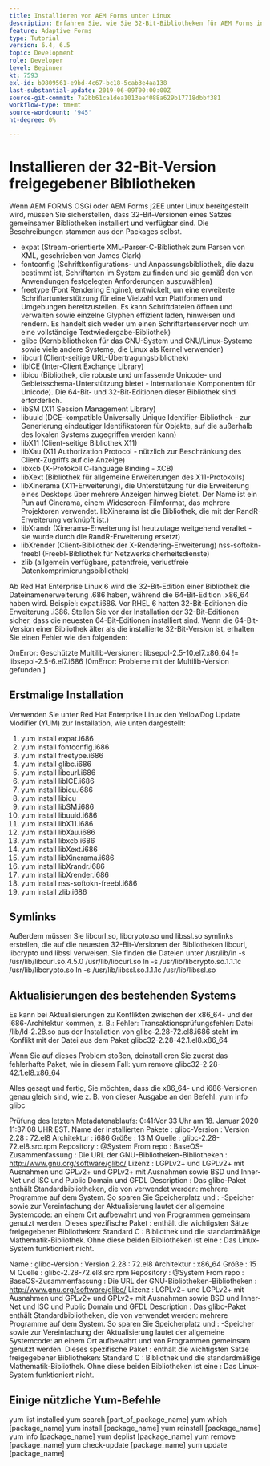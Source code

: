 ```yaml
---
title: Installieren von AEM Forms unter Linux
description: Erfahren Sie, wie Sie 32-Bit-Bibliotheken für AEM Forms installieren, um unter Linux zu installieren.
feature: Adaptive Forms
type: Tutorial
version: 6.4, 6.5
topic: Development
role: Developer
level: Beginner
kt: 7593
exl-id: b9809561-e9bd-4c67-bc18-5cab3e4aa138
last-substantial-update: 2019-06-09T00:00:00Z
source-git-commit: 7a2bb61ca1dea1013eef088a629b17718dbbf381
workflow-type: tm+mt
source-wordcount: '945'
ht-degree: 0%

---
```


# Installieren der 32-Bit-Version freigegebener Bibliotheken

Wenn AEM FORMS OSGi oder AEM Forms j2EE unter Linux bereitgestellt wird, müssen Sie sicherstellen, dass 32-Bit-Versionen eines Satzes gemeinsamer Bibliotheken installiert und verfügbar sind.  Die Beschreibungen stammen aus den Packages selbst.

* expat (Stream-orientierte XML-Parser-C-Bibliothek zum Parsen von XML, geschrieben von James Clark)
* fontconfig (Schriftkonfigurations- und Anpassungsbibliothek, die dazu bestimmt ist, Schriftarten im System zu finden und sie gemäß den von Anwendungen festgelegten Anforderungen auszuwählen)
* freetype (Font Rendering Engine), entwickelt, um eine erweiterte Schriftartunterstützung für eine Vielzahl von Plattformen und Umgebungen bereitzustellen. Es kann Schriftdateien öffnen und verwalten sowie einzelne Glyphen effizient laden, hinweisen und rendern. Es handelt sich weder um einen Schriftartenserver noch um eine vollständige Textwiedergabe-Bibliothek)
* glibc (Kernbibliotheken für das GNU-System und GNU/Linux-Systeme sowie viele andere Systeme, die Linux als Kernel verwenden)
* libcurl (Client-seitige URL-Übertragungsbibliothek)
* libICE (Inter-Client Exchange Library)
* libicu (Bibliothek, die robuste und umfassende Unicode- und Gebietsschema-Unterstützung bietet - Internationale Komponenten für Unicode). Die 64-Bit- und 32-Bit-Editionen dieser Bibliothek sind erforderlich.
* libSM (X11 Session Management Library)
* libuuid (DCE-kompatible Universally Unique Identifier-Bibliothek - zur Generierung eindeutiger Identifikatoren für Objekte, auf die außerhalb des lokalen Systems zugegriffen werden kann)
* libX11 (Client-seitige Bibliothek X11)
* libXau (X11 Authorization Protocol - nützlich zur Beschränkung des Client-Zugriffs auf die Anzeige)
* libxcb (X-Protokoll C-language Binding - XCB)
* libXext (Bibliothek für allgemeine Erweiterungen des X11-Protokolls)
* libXinerama (X11-Erweiterung), die Unterstützung für die Erweiterung eines Desktops über mehrere Anzeigen hinweg bietet. Der Name ist ein Pun auf Cinerama, einem Widescreen-Filmformat, das mehrere Projektoren verwendet. libXinerama ist die Bibliothek, die mit der RandR-Erweiterung verknüpft ist.)
* libXrandr (Xinerama-Erweiterung ist heutzutage weitgehend veraltet - sie wurde durch die RandR-Erweiterung ersetzt)
* libXrender (Client-Bibliothek der X-Rendering-Erweiterung) nss-softokn-freebl (Freebl-Bibliothek für Netzwerksicherheitsdienste)
* zlib (allgemein verfügbare, patentfreie, verlustfreie Datenkomprimierungsbibliothek)

Ab Red Hat Enterprise Linux 6 wird die 32-Bit-Edition einer Bibliothek die Dateinamenerweiterung .686 haben, während die 64-Bit-Edition .x86_64 haben wird. Beispiel: expat.i686. Vor RHEL 6 hatten 32-Bit-Editionen die Erweiterung .i386. Stellen Sie vor der Installation der 32-Bit-Editionen sicher, dass die neuesten 64-Bit-Editionen installiert sind. Wenn die 64-Bit-Version einer Bibliothek älter als die installierte 32-Bit-Version ist, erhalten Sie einen Fehler wie den folgenden:

0mError: Geschützte Multilib-Versionen: libsepol-2.5-10.el7.x86_64 != libsepol-2.5-6.el7.i686 [0mError: Probleme mit der Multilib-Version gefunden.]

## Erstmalige Installation

Verwenden Sie unter Red Hat Enterprise Linux den YellowDog Update Modifier (YUM) zur Installation, wie unten dargestellt:

1. yum install expat.i686
2. yum install fontconfig.i686
3. yum install freetype.i686
4. yum install glibc.i686
5. yum install libcurl.i686
6. yum install libICE.i686
7. yum install libicu.i686
8. yum install libicu
9. yum install libSM.i686
10. yum install libuuid.i686
11. yum install libX11.i686
12. yum install libXau.i686
13. yum install libxcb.i686
14. yum install libXext.i686
15. yum install libXinerama.i686
16. yum install libXrandr.i686
17. yum install libXrender.i686
18. yum install nss-softokn-freebl.i686
19. yum install zlib.i686

## Symlinks

Außerdem müssen Sie libcurl.so, libcrypto.so und libssl.so symlinks erstellen, die auf die neuesten 32-Bit-Versionen der Bibliotheken libcurl, libcrypto und libssl verweisen. Sie finden die Dateien unter /usr/lib/ln -s /usr/lib/libcurl.so.4.5.0 /usr/lib/libcurl.so ln -s /usr/lib/libcrypto.so.1.1.1c /usr/lib/libcrypto.so ln -s /usr/lib/libssl.so.1.1.1c /usr/lib/libssl.so

## Aktualisierungen des bestehenden Systems

Es kann bei Aktualisierungen zu Konflikten zwischen der x86_64- und der i686-Architektur kommen, z. B.: Fehler: Transaktionsprüfungsfehler: Datei /lib/ld-2.28.so aus der Installation von glibc-2.28-72.el8.i686 steht im Konflikt mit der Datei aus dem Paket glibc32-2.28-42.1.el8.x86_64

Wenn Sie auf dieses Problem stoßen, deinstallieren Sie zuerst das fehlerhafte Paket, wie in diesem Fall: yum remove glibc32-2.28-42.1.el8.x86_64

Alles gesagt und fertig, Sie möchten, dass die x86_64- und i686-Versionen genau gleich sind, wie z. B. von dieser Ausgabe an den Befehl: yum info glibc

Prüfung des letzten Metadatenablaufs: 0:41:Vor 33 Uhr am 18. Januar 2020 11:37:08 UHR EST.
Name der installierten Pakete : glibc-Version : Version 2.28 : 72.el8 Architektur : i686 Größe : 13 M Quelle : glibc-2.28-72.el8.src.rpm Repository : @System From repo : BaseOS-Zusammenfassung : Die URL der GNU-Bibliotheken-Bibliotheken : http://www.gnu.org/software/glibc/ Lizenz : LGPLv2+ und LGPLv2+ mit Ausnahmen und GPLv2+ und GPLv2+ mit Ausnahmen sowie BSD und Inner-Net und ISC und Public Domain und GFDL Description : Das glibc-Paket enthält Standardbibliotheken, die von verwendet werden: mehrere Programme auf dem System. So sparen Sie Speicherplatz und : -Speicher sowie zur Vereinfachung der Aktualisierung lautet der allgemeine Systemcode: an einem Ort aufbewahrt und von Programmen gemeinsam genutzt werden. Dieses spezifische Paket : enthält die wichtigsten Sätze freigegebener Bibliotheken: Standard C : Bibliothek und die standardmäßige Mathematik-Bibliothek. Ohne diese beiden Bibliotheken ist eine : Das Linux-System funktioniert nicht.

Name : glibc-Version : Version 2.28 : 72.el8 Architektur : x86_64 Größe : 15 M Quelle : glibc-2.28-72.el8.src.rpm Repository : @System From repo : BaseOS-Zusammenfassung : Die URL der GNU-Bibliotheken-Bibliotheken : http://www.gnu.org/software/glibc/ Lizenz : LGPLv2+ und LGPLv2+ mit Ausnahmen und GPLv2+ und GPLv2+ mit Ausnahmen sowie BSD und Inner-Net und ISC und Public Domain und GFDL Description : Das glibc-Paket enthält Standardbibliotheken, die von verwendet werden: mehrere Programme auf dem System. So sparen Sie Speicherplatz und : -Speicher sowie zur Vereinfachung der Aktualisierung lautet der allgemeine Systemcode: an einem Ort aufbewahrt und von Programmen gemeinsam genutzt werden. Dieses spezifische Paket : enthält die wichtigsten Sätze freigegebener Bibliotheken: Standard C : Bibliothek und die standardmäßige Mathematik-Bibliothek. Ohne diese beiden Bibliotheken ist eine : Das Linux-System funktioniert nicht.

## Einige nützliche Yum-Befehle

yum list installed yum search [part_of_package_name]
yum which [package_name]
yum install [package_name]
yum reinstall [package_name]
yum info [package_name]
yum deplist [package_name]
yum remove [package_name]
yum check-update [package_name]
yum update [package_name]
